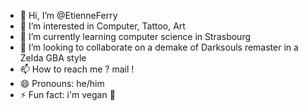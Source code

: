 - 👋 Hi, I’m @EtienneFerry
- 👀 I’m interested in Computer, Tattoo, Art
- 🌱 I’m currently learning computer science in Strasbourg
- 💞️ I’m looking to collaborate on a demake of Darksouls remaster in a Zelda GBA style
- 📫 How to reach me ? mail !
- 😄 Pronouns: he/him
- ⚡ Fun fact: i'm vegan 🥦
<!---
EtienneFerry/EtienneFerry is a ✨ special ✨ repository because its `README.md` (this file) appears on your GitHub profile.
You can click the Preview link to take a look at your changes.
--->
